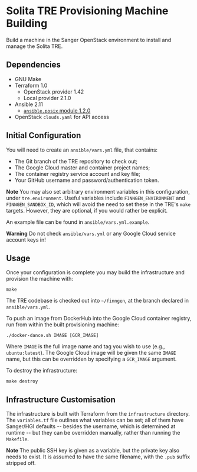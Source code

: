 # Solita TRE Provisioning Machine Building

Build a machine in the Sanger OpenStack environment to install and
manage the Solita TRE.

## Dependencies

* GNU Make
* Terraform 1.0
  * OpenStack provider 1.42
  * Local provider 2.1.0
* Ansible 2.11
  * [`ansible.posix` module 1.2.0](https://galaxy.ansible.com/ansible/posix)
* OpenStack `clouds.yaml` for API access

## Initial Configuration

You will need to create an `ansible/vars.yml` file, that contains:

* The Git branch of the TRE repository to check out;
* The Google Cloud master and container project names;
* The container registry service account and key file;
* Your GitHub username and password/authentication token.

**Note** You may also set arbitrary environment variables in this
configuration, under `tre.environment`. Useful variables include
`FINNGEN_ENVIRONMENT` and `FINNGEN_SANDBOX_ID`, which will avoid the
need to set these in the TRE's `make` targets. However, they are
optional, if you would rather be explicit.

An example file can be found in `ansible/vars.yml.example`.

**Warning** Do not check `ansible/vars.yml` or any Google Cloud service
account keys in!

## Usage

Once your configuration is complete you may build the infrastructure and
provision the machine with:

    make

The TRE codebase is checked out into `~/finngen`, at the branch declared
in `ansible/vars.yml`.

To push an image from DockerHub into the Google Cloud container
registry, run from within the built provisioning machine:

    ./docker-dance.sh IMAGE [GCR_IMAGE]

Where `IMAGE` is the full image name and tag you wish to use (e.g.,
`ubuntu:latest`). The Google Cloud image will be given the same `IMAGE`
name, but this can be overridden by specifying a `GCR_IMAGE` argument.

To destroy the infrastructure:

    make destroy

## Infrastructure Customisation

The infrastructure is built with Terraform from the `infrastructure`
directory. The `variables.tf` file outlines what variables can be set;
all of them have Sanger/HGI defaults -- besides the username, which is
determined at runtime -- but they can be overridden manually, rather
than running the `Makefile`.

**Note** The public SSH key is given as a variable, but the private key
also needs to exist. It is assumed to have the same filename, with the
`.pub` suffix stripped off.

